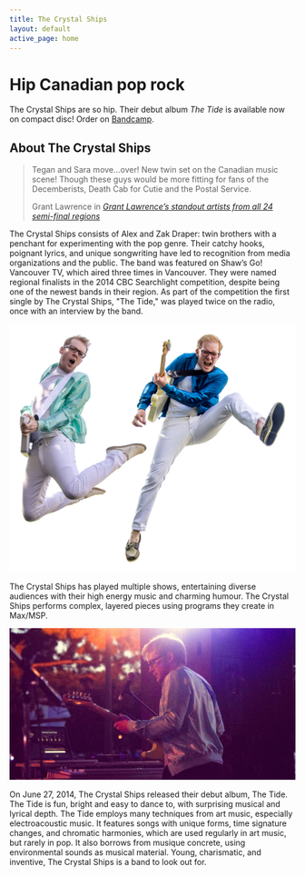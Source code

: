 ```yaml
---
title: The Crystal Ships
layout: default
active_page: home
---
```


<div class="box">
  <div class="box-content">
    <h1>Hip Canadian pop rock</h1>
    <p>
      The Crystal Ships are so hip. Their debut album <em>The Tide</em> is available now on compact disc! Order on <a href="https://thecrystalships.bandcamp.com" target="_blank">Bandcamp</a>.
    </p>
  </div>
</div>

## About The Crystal Ships

>Tegan and Sara move…over! New twin set on the Canadian music scene! Though these guys would be more fitting for fans of the Decemberists, Death Cab for Cutie and the Postal Service.
> <footer>Grant Lawrence in <a href="http://music.cbc.ca/#!/blogs/2014/4/Searchlight-2014-Grant-Lawrences-standout-artists-from-all-24-semi-final-regions" target="_blank"><cite title="Grant Lawrence’s standout artists from all 24 semi-final regions">Grant Lawrence’s standout artists from all 24 semi-final regions</cite></a></footer>

The Crystal Ships consists of Alex and Zak Draper: twin brothers with a penchant for experimenting with the pop genre. Their catchy hooks, poignant lyrics, and unique songwriting have led to recognition from media organizations and the public. The band was featured on Shaw’s Go! Vancouver TV, which aired three times in Vancouver. They were named regional finalists in the 2014 CBC Searchlight competition, despite being one of the newest bands in their region. As part of the competition the first single by The Crystal Ships, "The Tide," was played twice on the radio, once with an interview by the band.

![The Crystal Ships doing a cool jump](/assets/images/tcs-jump.jpg)

The Crystal Ships has played multiple shows, entertaining diverse audiences with their high energy music and charming humour. The Crystal Ships performs complex, layered pieces using programs they create in Max/MSP.

![The Crystal Ships playing music at sunset](/assets/images/sunset-1280x680.jpg)

On June 27, 2014, The Crystal Ships released their debut album, The Tide. The Tide is fun, bright and easy to dance to, with surprising musical and lyrical depth. The Tide employs many techniques from art music, especially electroacoustic music. It features songs with unique forms, time signature changes, and chromatic harmonies, which are used regularly in art music, but rarely in pop. It also borrows from musique concrete, using environmental sounds as musical material. Young, charismatic, and inventive, The Crystal Ships is a band to look out for.
